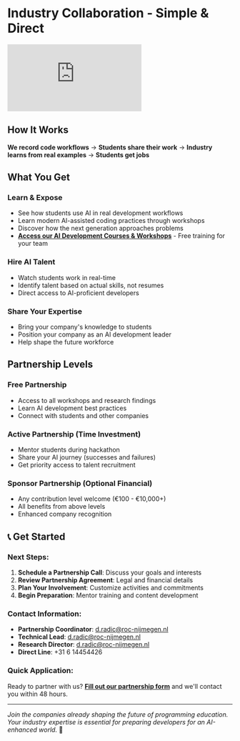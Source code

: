 # Industry Collaboration - Simple & Direct

<div style={{position: 'relative', paddingBottom: '56.25%', height: 0, overflow: 'hidden'}}>
  <iframe
    style={{position: 'absolute', top: 0, left: 0, width: '100%', height: '100%'}}
    src="https://www.youtube.com/embed/GMTtoR6eSH0"
    title="YouTube video player"
    frameBorder="0"
    allow="accelerometer; autoplay; clipboard-write; encrypted-media; gyroscope; picture-in-picture; web-share"
    allowFullScreen>
  </iframe>
</div>

## How It Works

**We record code workflows** → **Students share their work** → **Industry learns from real examples** → **Students get jobs**

## What You Get

### Learn & Expose
- See how students use AI in real development workflows
- Learn modern AI-assisted coding practices through workshops
- Discover how the next generation approaches problems
- **[Access our AI Development Courses & Workshops](/docs/courses)** - Free training for your team

### Hire AI Talent
- Watch students work in real-time
- Identify talent based on actual skills, not resumes
- Direct access to AI-proficient developers

### Share Your Expertise
- Bring your company's knowledge to students
- Position your company as an AI development leader
- Help shape the future workforce

## Partnership Levels

### Free Partnership
- Access to all workshops and research findings
- Learn AI development best practices
- Connect with students and other companies

### Active Partnership (Time Investment)
- Mentor students during hackathon
- Share your AI journey (successes and failures)
- Get priority access to talent recruitment

### Sponsor Partnership (Optional Financial)
- Any contribution level welcome (€100 - €10,000+)
- All benefits from above levels
- Enhanced company recognition


## 📞 Get Started

### Next Steps:
1. **Schedule a Partnership Call**: Discuss your goals and interests
2. **Review Partnership Agreement**: Legal and financial details
3. **Plan Your Involvement**: Customize activities and commitments
4. **Begin Preparation**: Mentor training and content development

### Contact Information:
- **Partnership Coordinator**: d.radic@roc-nijmegen.nl
- **Technical Lead**: d.radic@roc-nijmegen.nl
- **Research Director**: d.radic@roc-nijmegen.nl
- **Direct Line**: +31 6 14454426

### Quick Application:
Ready to partner with us? **[Fill out our partnership form](/docs/contact)** and we'll contact you within 48 hours.

---

*Join the companies already shaping the future of programming education. Your industry expertise is essential for preparing developers for an AI-enhanced world.* 🚀